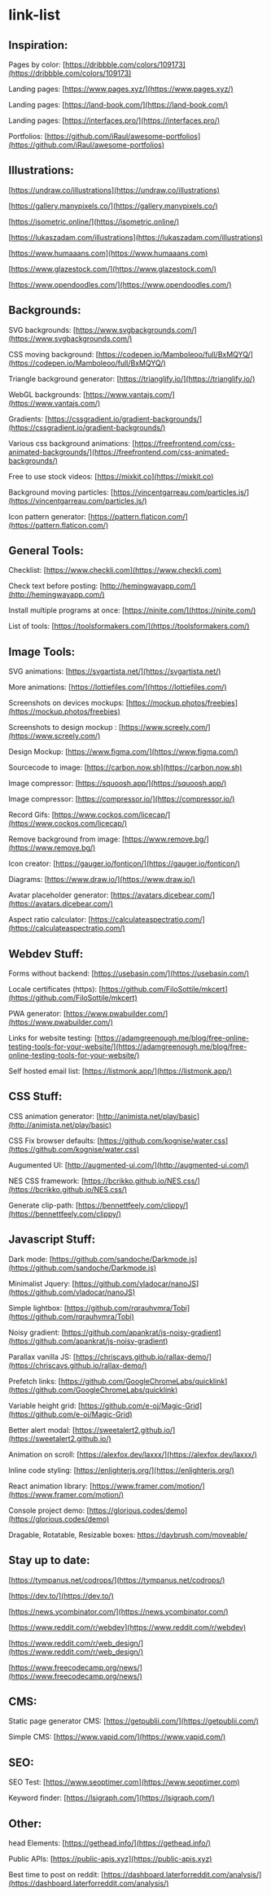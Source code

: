 # link-list

## Inspiration:

Pages by color: [https://dribbble.com/colors/109173](https://dribbble.com/colors/109173)

Landing pages: [https://www.pages.xyz/](https://www.pages.xyz/)

Landing pages: [https://land-book.com/](https://land-book.com/)

Landing pages: [https://interfaces.pro/](https://interfaces.pro/)

Portfolios: [https://github.com/iRaul/awesome-portfolios](https://github.com/iRaul/awesome-portfolios)



## Illustrations:

[https://undraw.co/illustrations](https://undraw.co/illustrations)

[https://gallery.manypixels.co/](https://gallery.manypixels.co/)

[https://isometric.online/](https://isometric.online/)

[https://lukaszadam.com/illustrations](https://lukaszadam.com/illustrations)

[https://www.humaaans.com](https://www.humaaans.com)

[https://www.glazestock.com/](https://www.glazestock.com/)

[https://www.opendoodles.com/](https://www.opendoodles.com/)



## Backgrounds:

SVG backgrounds: [https://www.svgbackgrounds.com/](https://www.svgbackgrounds.com/)

CSS moving background: [https://codepen.io/Mamboleoo/full/BxMQYQ/](https://codepen.io/Mamboleoo/full/BxMQYQ/)

Triangle background generator: [https://trianglify.io/](https://trianglify.io/)

WebGL backgrounds: [https://www.vantajs.com/](https://www.vantajs.com/)

Gradients: [https://cssgradient.io/gradient-backgrounds/](https://cssgradient.io/gradient-backgrounds/)

Various css background animations: [https://freefrontend.com/css-animated-backgrounds/](https://freefrontend.com/css-animated-backgrounds/)

Free to use stock videos: [https://mixkit.co](https://mixkit.co)

Background moving particles: [https://vincentgarreau.com/particles.js/](https://vincentgarreau.com/particles.js/)

Icon pattern generator: [https://pattern.flaticon.com/](https://pattern.flaticon.com/)



## General Tools:

Checklist: [https://www.checkli.com](https://www.checkli.com)

Check text before posting: [http://hemingwayapp.com/](http://hemingwayapp.com/)

Install multiple programs at once: [https://ninite.com/](https://ninite.com/)

List of tools: [https://toolsformakers.com/](https://toolsformakers.com/)



## Image Tools:

SVG animations: [https://svgartista.net/](https://svgartista.net/)

More animations: [https://lottiefiles.com/](https://lottiefiles.com/)

Screenshots on devices mockups: [https://mockup.photos/freebies](https://mockup.photos/freebies)

Screenshots to design mockup : [https://www.screely.com/](https://www.screely.com/)

Design Mockup: [https://www.figma.com/](https://www.figma.com/)

Sourcecode to image: [https://carbon.now.sh](https://carbon.now.sh)

Image compressor: [https://squoosh.app/](https://squoosh.app/)

Image compressor: [https://compressor.io/](https://compressor.io/)

Record Gifs: [https://www.cockos.com/licecap/](https://www.cockos.com/licecap/)

Remove background from image: [https://www.remove.bg/](https://www.remove.bg/)

Icon creator: [https://gauger.io/fonticon/](https://gauger.io/fonticon/)

Diagrams: [https://www.draw.io/](https://www.draw.io/)

Avatar placeholder generator: [https://avatars.dicebear.com/](https://avatars.dicebear.com/)

Aspect ratio calculator: [https://calculateaspectratio.com/](https://calculateaspectratio.com/)



## Webdev Stuff:

Forms without backend: [https://usebasin.com/](https://usebasin.com/)

Locale certificates (https): [https://github.com/FiloSottile/mkcert](https://github.com/FiloSottile/mkcert)

PWA generator: [https://www.pwabuilder.com/](https://www.pwabuilder.com/)

Links for website testing: [https://adamgreenough.me/blog/free-online-testing-tools-for-your-website/](https://adamgreenough.me/blog/free-online-testing-tools-for-your-website/)

Self hosted email list: [https://listmonk.app/](https://listmonk.app/)



## CSS Stuff:

CSS animation generator: [http://animista.net/play/basic](http://animista.net/play/basic)

CSS Fix browser defaults: [https://github.com/kognise/water.css](https://github.com/kognise/water.css)

Augumented UI: [http://augmented-ui.com/](http://augmented-ui.com/)

NES CSS framework: [https://bcrikko.github.io/NES.css/](https://bcrikko.github.io/NES.css/)

Generate clip-path: [https://bennettfeely.com/clippy/](https://bennettfeely.com/clippy/)



## Javascript Stuff:

Dark mode: [https://github.com/sandoche/Darkmode.js](https://github.com/sandoche/Darkmode.js)

Minimalist Jquery: [https://github.com/vladocar/nanoJS](https://github.com/vladocar/nanoJS)

Simple lightbox: [https://github.com/rqrauhvmra/Tobi](https://github.com/rqrauhvmra/Tobi)

Noisy gradient: [https://github.com/apankrat/js-noisy-gradient](https://github.com/apankrat/js-noisy-gradient)

Parallax vanilla JS: [https://chriscavs.github.io/rallax-demo/](https://chriscavs.github.io/rallax-demo/)

Prefetch links: [https://github.com/GoogleChromeLabs/quicklink](https://github.com/GoogleChromeLabs/quicklink)

Variable height grid: [https://github.com/e-oj/Magic-Grid](https://github.com/e-oj/Magic-Grid)

Better alert modal: [https://sweetalert2.github.io/](https://sweetalert2.github.io/)

Animation on scroll: [https://alexfox.dev/laxxx/](https://alexfox.dev/laxxx/)

Inline code styling: [https://enlighterjs.org/](https://enlighterjs.org/)

React animation library: [https://www.framer.com/motion/](https://www.framer.com/motion/)

Console project demo: [https://glorious.codes/demo](https://glorious.codes/demo)

Dragable, Rotatable, Resizable boxes: https://daybrush.com/moveable/

## Stay up to date:

[https://tympanus.net/codrops/](https://tympanus.net/codrops/)

[https://dev.to/](https://dev.to/)

[https://news.ycombinator.com/](https://news.ycombinator.com/)

[https://www.reddit.com/r/webdev](https://www.reddit.com/r/webdev)

[https://www.reddit.com/r/web_design/](https://www.reddit.com/r/web_design/)

[https://www.freecodecamp.org/news/](https://www.freecodecamp.org/news/)



## CMS:

Static page generator CMS: [https://getpublii.com/](https://getpublii.com/)

Simple CMS: [https://www.vapid.com/](https://www.vapid.com/)



## SEO:

SEO Test: [https://www.seoptimer.com](https://www.seoptimer.com)

Keyword finder: [https://lsigraph.com/](https://lsigraph.com/)



## Other:

head Elements: [https://gethead.info/](https://gethead.info/)
  
Public APIs: [https://public-apis.xyz](https://public-apis.xyz)

Best time to post on reddit: [https://dashboard.laterforreddit.com/analysis/](https://dashboard.laterforreddit.com/analysis/)
  
